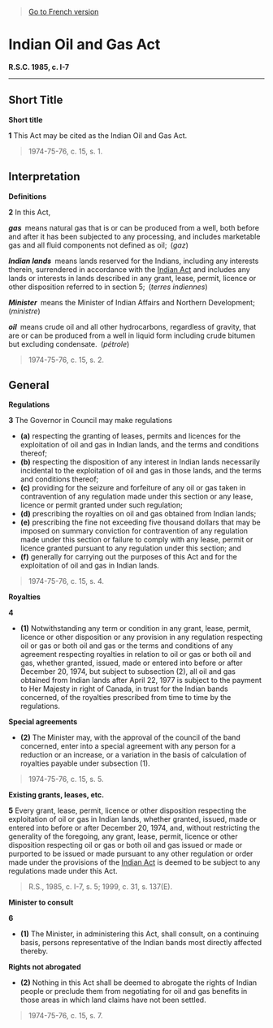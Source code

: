 > [Go to French version](/fr/Lois/Lois%20révisées%20du%20Canada/I/I-7.md)

# Indian Oil and Gas Act

**R.S.C. 1985, c. I-7**


----------



## Short Title



**Short title**

**1** This Act may be cited as the Indian Oil and Gas Act.
> 1974-75-76, c. 15, s. 1.





## Interpretation



**Definitions**

**2** In this Act,

***gas*** means natural gas that is or can be produced from a well, both before and after it has been subjected to any processing, and includes marketable gas and all fluid components not defined as oil; (*gaz*)

***Indian lands*** means lands reserved for the Indians, including any interests therein, surrendered in accordance with the [Indian Act](/en/Acts/Revised%20Statutes%20of%20Canada/I/I-5.md) and includes any lands or interests in lands described in any grant, lease, permit, licence or other disposition referred to in section 5; (*terres indiennes*)

***Minister*** means the Minister of Indian Affairs and Northern Development; (*ministre*)

***oil*** means crude oil and all other hydrocarbons, regardless of gravity, that are or can be produced from a well in liquid form including crude bitumen but excluding condensate. (*pétrole*)
> 1974-75-76, c. 15, s. 2.





## General



**Regulations**

**3** The Governor in Council may make regulations
- **(a)** respecting the granting of leases, permits and licences for the exploitation of oil and gas in Indian lands, and the terms and conditions thereof;
- **(b)** respecting the disposition of any interest in Indian lands necessarily incidental to the exploitation of oil and gas in those lands, and the terms and conditions thereof;
- **(c)** providing for the seizure and forfeiture of any oil or gas taken in contravention of any regulation made under this section or any lease, licence or permit granted under such regulation;
- **(d)** prescribing the royalties on oil and gas obtained from Indian lands;
- **(e)** prescribing the fine not exceeding five thousand dollars that may be imposed on summary conviction for contravention of any regulation made under this section or failure to comply with any lease, permit or licence granted pursuant to any regulation under this section; and
- **(f)** generally for carrying out the purposes of this Act and for the exploitation of oil and gas in Indian lands.
> 1974-75-76, c. 15, s. 4.





**Royalties**

**4** 

- **(1)** Notwithstanding any term or condition in any grant, lease, permit, licence or other disposition or any provision in any regulation respecting oil or gas or both oil and gas or the terms and conditions of any agreement respecting royalties in relation to oil or gas or both oil and gas, whether granted, issued, made or entered into before or after December 20, 1974, but subject to subsection (2), all oil and gas obtained from Indian lands after April 22, 1977 is subject to the payment to Her Majesty in right of Canada, in trust for the Indian bands concerned, of the royalties prescribed from time to time by the regulations.

**Special agreements**

- **(2)** The Minister may, with the approval of the council of the band concerned, enter into a special agreement with any person for a reduction or an increase, or a variation in the basis of calculation of royalties payable under subsection (1).
> 1974-75-76, c. 15, s. 5.





**Existing grants, leases, etc.**

**5** Every grant, lease, permit, licence or other disposition respecting the exploitation of oil or gas in Indian lands, whether granted, issued, made or entered into before or after December 20, 1974, and, without restricting the generality of the foregoing, any grant, lease, permit, licence or other disposition respecting oil or gas or both oil and gas issued or made or purported to be issued or made pursuant to any other regulation or order made under the provisions of the [Indian Act](/en/Acts/Revised%20Statutes%20of%20Canada/I/I-5.md) is deemed to be subject to any regulations made under this Act.
> R.S., 1985, c. I-7, s. 5; 1999, c. 31, s. 137(E).





**Minister to consult**

**6** 

- **(1)** The Minister, in administering this Act, shall consult, on a continuing basis, persons representative of the Indian bands most directly affected thereby.

**Rights not abrogated**

- **(2)** Nothing in this Act shall be deemed to abrogate the rights of Indian people or preclude them from negotiating for oil and gas benefits in those areas in which land claims have not been settled.
> 1974-75-76, c. 15, s. 7.




